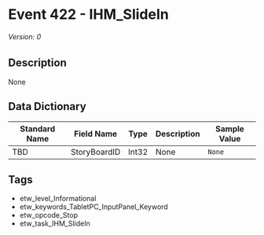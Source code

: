 # Event 422 - IHM_SlideIn
###### Version: 0

## Description
None

## Data Dictionary
|Standard Name|Field Name|Type|Description|Sample Value|
|---|---|---|---|---|
|TBD|StoryBoardID|Int32|None|`None`|

## Tags
* etw_level_Informational
* etw_keywords_TabletPC_InputPanel_Keyword
* etw_opcode_Stop
* etw_task_IHM_SlideIn